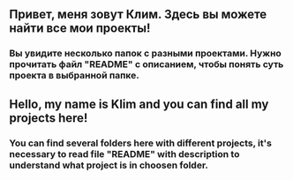 ## Привет, меня зовут Клим. Здесь вы можете найти все мои проекты!
### Вы увидите несколько папок с разными проектами. Нужно прочитать файл "README" с описанием, чтобы понять суть проекта в выбранной папке.


## Hello, my name is Klim and you can find all my projects here!
### You can find several folders here with different projects, it's necessary to read file "README" with description to understand what project is in choosen folder.
